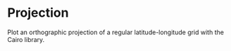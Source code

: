 Projection
==========

Plot an orthographic projection of a regular latitude-longitude grid with the
Cairo library.
